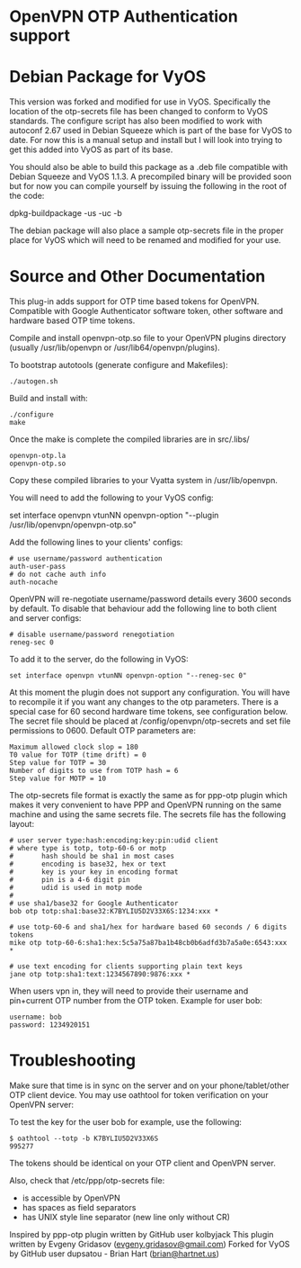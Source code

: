 OpenVPN OTP Authentication support
==================================

Debian Package for VyOS
==================================
This version was forked and modified for use in VyOS.  Specifically the location of the 
otp-secrets file has been changed to conform to VyOS standards.  The configure script
has also been modified to work with autoconf 2.67 used in Debian Squeeze which is part
of the base for VyOS to date.  For now this is a manual setup and install but I will
look into trying to get this added into VyOS as part of its base.

You should also be able to build this package as a .deb file compatible with Debian Squeeze
and VyOS 1.1.3.  A precompiled binary will be provided soon but for now you can compile yourself
by issuing the following in the root of the code:

   dpkg-buildpackage -us -uc -b 

The debian package will also place a sample otp-secrets file in the proper place for VyOS which will
need to be renamed and modified for your use.

Source and Other Documentation
=================================

This plug-in adds support for OTP time based tokens for OpenVPN.
Compatible with Google Authenticator software token, other software and hardware based OTP time tokens.

Compile and install openvpn-otp.so file to your OpenVPN plugins directory (usually /usr/lib/openvpn or /usr/lib64/openvpn/plugins).

To bootstrap autotools (generate configure and Makefiles):

    ./autogen.sh

Build and install with:

    ./configure 
    make

Once the make is complete the compiled libraries are in src/.libs/

    openvpn-otp.la
    openvpn-otp.so

Copy these compiled libraries to your Vyatta system in /usr/lib/openvpn.

You will need to add the following to your VyOS config:

   set interface openvpn vtunNN openvpn-option "--plugin /usr/lib/openvpn/openvpn-otp.so"

Add the following lines to your clients' configs:

    # use username/password authentication
    auth-user-pass
    # do not cache auth info
    auth-nocache

OpenVPN will re-negotiate username/password details every 3600 seconds by default. To disable that behaviour add the following line
to both client and server configs:

    # disable username/password renegotiation
    reneg-sec 0

To add it to the server, do the following in VyOS:

    set interface openvpn vtunNN openvpn-option "--reneg-sec 0"

At this moment the plugin does not support any configuration. You will have to recompile it if you want any changes to the otp parameters. There is a special case for 60 second hardware time tokens, see configuration below.
The secret file should be placed at /config/openvpn/otp-secrets and set file permissions to 0600. Default OTP parameters are:
    
    Maximum allowed clock slop = 180
    T0 value for TOTP (time drift) = 0
    Step value for TOTP = 30
    Number of digits to use from TOTP hash = 6
    Step value for MOTP = 10 

The otp-secrets file format is exactly the same as for ppp-otp plugin which makes it very convenient to have PPP and OpenVPN running on the same machine and using the same secrets file. The secrets file has the following layout:

    # user server type:hash:encoding:key:pin:udid client
    # where type is totp, totp-60-6 or motp
    #       hash should be sha1 in most cases
    #       encoding is base32, hex or text
    #       key is your key in encoding format
    #       pin is a 4-6 digit pin
    #       udid is used in motp mode
    #
    # use sha1/base32 for Google Authenticator
    bob otp totp:sha1:base32:K7BYLIU5D2V33X6S:1234:xxx *
    
    # use totp-60-6 and sha1/hex for hardware based 60 seconds / 6 digits tokens
    mike otp totp-60-6:sha1:hex:5c5a75a87ba1b48cb0b6adfd3b7a5a0e:6543:xxx *
    
    # use text encoding for clients supporting plain text keys
    jane otp totp:sha1:text:1234567890:9876:xxx *
    
When users vpn in, they will need to provide their username and pin+current OTP number from the OTP token. Example for user bob:

    username: bob
    password: 1234920151


Troubleshooting
===============

Make sure that time is in sync on the server and on your phone/tablet/other OTP client device.
You may use oathtool for token verification on your OpenVPN server:

To test the key for the user bob for example, use the following:

    $ oathtool --totp -b K7BYLIU5D2V33X6S
    995277

The tokens should be identical on your OTP client and OpenVPN server.

Also, check that /etc/ppp/otp-secrets file:
 - is accessible by OpenVPN
 - has spaces as field separators
 - has UNIX style line separator (new line only without CR)


Inspired by ppp-otp plugin written by GitHub user kolbyjack
This plugin written by Evgeny Gridasov (evgeny.gridasov@gmail.com)
Forked for VyOS by GitHub user dupsatou -  Brian Hart (brian@hartnet.us)
